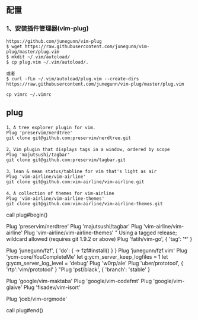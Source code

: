 ## 配置

### 1、安装插件管理器(vim-plug)
    
    https://github.com/junegunn/vim-plug
    $ wget https://raw.githubusercontent.com/junegunn/vim-plug/master/plug.vim
    $ mkdit ~/.vim/autoload/
    $ cp plug.vim ~/.vim/autoload/.

    或者
    $ curl -fLo ~/.vim/autoload/plug.vim --create-dirs https://raw.githubusercontent.com/junegunn/vim-plug/master/plug.vim

    cp vimrc ~/.vimrc

## plug

    1、A tree explorer plugin for vim.
    Plug 'preservim/nerdtree'
    git clone git@github.com:preservim/nerdtree.git

    2、Vim plugin that displays tags in a window, ordered by scope
    Plug 'majutsushi/tagbar'
    git clone git@github.com:preservim/tagbar.git

    3、lean & mean status/tabline for vim that's light as air
    Plug 'vim-airline/vim-airline'
    git clone git@github.com:vim-airline/vim-airline.git

    4、A collection of themes for vim-airline
    Plug 'vim-airline/vim-airline-themes'
    git clone git@github.com:vim-airline/vim-airline-themes.git

call plug#begin()

Plug 'preservim/nerdtree'
Plug 'majutsushi/tagbar'
Plug 'vim-airline/vim-airline'
Plug 'vim-airline/vim-airline-themes'
" Using a tagged release; wildcard allowed (requires git 1.9.2 or above)
Plug 'fatih/vim-go', { 'tag': '*' }

Plug 'junegunn/fzf', { 'do': { -> fzf#install() } }
Plug 'junegunn/fzf.vim'
Plug 'ycm-core/YouCompleteMe'
let g:ycm_server_keep_logfiles = 1
let g:ycm_server_log_level = 'debug'
Plug 'w0rp/ale'
Plug 'uber/prototool', { 'rtp':'vim/prototool' }
"Plug 'psf/black', { 'branch': 'stable' }

Plug 'google/vim-maktaba'
Plug 'google/vim-codefmt'
Plug 'google/vim-glaive'
Plug 'fisadev/vim-isort'

Plug 'jceb/vim-orgmode'

call plug#end()